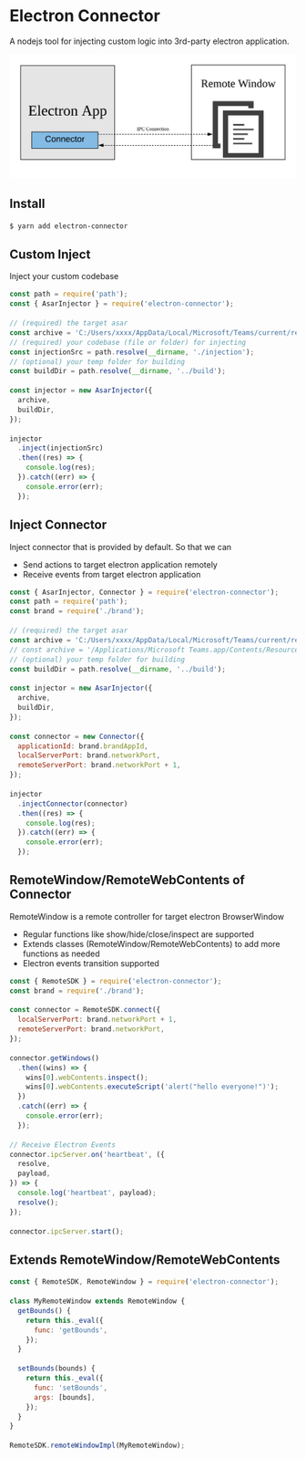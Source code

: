 # Electron Connector

A nodejs tool for injecting custom logic into 3rd-party electron application.

![Overview](overview.png)

## Install
```bash
$ yarn add electron-connector
```

## Custom Inject

Inject your custom codebase

```js
const path = require('path');
const { AsarInjector } = require('electron-connector');

// (required) the target asar
const archive = 'C:/Users/xxxx/AppData/Local/Microsoft/Teams/current/resources/app.asar';
// (required) your codebase (file or folder) for injecting
const injectionSrc = path.resolve(__dirname, './injection');
// (optional) your temp folder for building
const buildDir = path.resolve(__dirname, '../build');

const injector = new AsarInjector({
  archive,
  buildDir,
});

injector
  .inject(injectionSrc)
  .then((res) => {
    console.log(res);
  }).catch((err) => {
    console.error(err);
  });
```

## Inject Connector

Inject connector that is provided by default. So that we can
- Send actions to target electron application remotely
- Receive events from target electron application

```js
const { AsarInjector, Connector } = require('electron-connector');
const path = require('path');
const brand = require('./brand');

// (required) the target asar
const archive = 'C:/Users/xxxx/AppData/Local/Microsoft/Teams/current/resources/app.asar';
// const archive = '/Applications/Microsoft Teams.app/Contents/Resources/app.asar';
// (optional) your temp folder for building
const buildDir = path.resolve(__dirname, '../build');

const injector = new AsarInjector({
  archive,
  buildDir,
});

const connector = new Connector({
  applicationId: brand.brandAppId,
  localServerPort: brand.networkPort,
  remoteServerPort: brand.networkPort + 1,
});

injector
  .injectConnector(connector)
  .then((res) => {
    console.log(res);
  }).catch((err) => {
    console.error(err);
  });
```

## RemoteWindow/RemoteWebContents of Connector

RemoteWindow is a remote controller for target electron BrowserWindow
- Regular functions like show/hide/close/inspect are supported
- Extends classes (RemoteWindow/RemoteWebContents) to add more functions as needed
- Electron events transition supported

```js
const { RemoteSDK } = require('electron-connector');
const brand = require('./brand');

const connector = RemoteSDK.connect({
  localServerPort: brand.networkPort + 1,
  remoteServerPort: brand.networkPort,
});

connector.getWindows()
  .then((wins) => {
    wins[0].webContents.inspect();
    wins[0].webContents.executeScript('alert("hello everyone!")');
  })
  .catch((err) => {
    console.error(err);
  });

// Receive Electron Events
connector.ipcServer.on('heartbeat', ({
  resolve,
  payload,
}) => {
  console.log('heartbeat', payload);
  resolve();
});

connector.ipcServer.start();
```

## Extends RemoteWindow/RemoteWebContents

```js
const { RemoteSDK, RemoteWindow } = require('electron-connector');

class MyRemoteWindow extends RemoteWindow {
  getBounds() {
    return this._eval({
      func: 'getBounds',
    });
  }

  setBounds(bounds) {
    return this._eval({
      func: 'setBounds',
      args: [bounds],
    });
  }
}

RemoteSDK.remoteWindowImpl(MyRemoteWindow);
```
